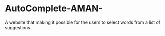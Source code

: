 # AutoComplete-AMAN-
A website that making it possible for the users to select words from a list of suggestions.
